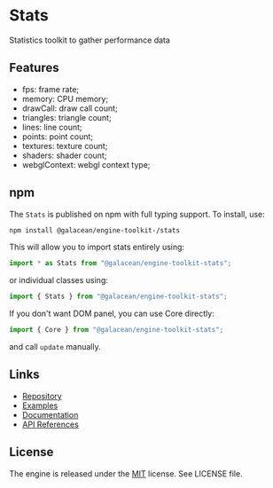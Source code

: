 # Stats

Statistics toolkit to gather performance data

## Features

- fps: frame rate;
- memory: CPU memory;
- drawCall: draw call count;
- triangles: triangle count;
- lines: line count;
- points: point count;
- textures: texture count;
- shaders: shader count;
- webglContext: webgl context type;

## npm

The `Stats` is published on npm with full typing support. To install, use:

```sh
npm install @galacean/engine-toolkit-/stats
```

This will allow you to import stats entirely using:

```javascript
import * as Stats from "@galacean/engine-toolkit-stats";
```

or individual classes using:

```javascript
import { Stats } from "@galacean/engine-toolkit-stats";
```

If you don't want DOM panel, you can use Core directly:

```javascript
import { Core } from "@galacean/engine-toolkit-stats";
```

and call `update` manually.

## Links

- [Repository](https://github.com/galacean/engine-toolkit)
- [Examples](https://oasisengine.cn/#/examples/latest/skeleton-viewer)
- [Documentation](https://oasisengine.cn/#/docs/latest/cn/install)
- [API References](https://oasisengine.cn/#/api/latest/core)

## License

The engine is released under the [MIT](https://opensource.org/licenses/MIT) license. See LICENSE file.
